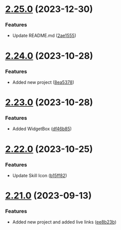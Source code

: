 # [2.25.0](https://github.com/hossainchisty/hossainchisty/compare/v2.24.0...v2.25.0) (2023-12-30)


### Features

* Update README.md ([2ae1555](https://github.com/hossainchisty/hossainchisty/commit/2ae1555698623774c4e9b2b96184d8d78c019d09))



# [2.24.0](https://github.com/hossainchisty/hossainchisty/compare/v2.23.0...v2.24.0) (2023-10-28)


### Features

* Added new project ([8ea5378](https://github.com/hossainchisty/hossainchisty/commit/8ea5378248fcd2a5b83f5ba50d112ba8a61283a0))



# [2.23.0](https://github.com/hossainchisty/hossainchisty/compare/v2.22.0...v2.23.0) (2023-10-28)


### Features

* Added WidgetBox ([df46b85](https://github.com/hossainchisty/hossainchisty/commit/df46b858f57941a9253c139535cf44d69eebfb44))



# [2.22.0](https://github.com/hossainchisty/hossainchisty/compare/v2.21.0...v2.22.0) (2023-10-25)


### Features

* Update Skill Icon ([b15ff82](https://github.com/hossainchisty/hossainchisty/commit/b15ff82745ec384e82c4b73cfa9987d51119de68))



# [2.21.0](https://github.com/hossainchisty/hossainchisty/compare/v2.20.0...v2.21.0) (2023-09-13)


### Features

* Added new project and added live links ([ee8b23b](https://github.com/hossainchisty/hossainchisty/commit/ee8b23bbc9960e37a46c5c1ad475edabd38c4c2a))



